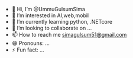 - 👋 Hi, I’m @UmmuGulsumSima
- 👀 I’m interested in AI,web,mobil
- 🌱 I’m currently learning python, .NETcore
- 💞️ I’m looking to collaborate on ...
- 📫 How to reach me simagulsum51@gmail.com
- 😄 Pronouns: ...
- ⚡ Fun fact: ...

<!---
UmmuGulsumSima/UmmuGulsumSima is a ✨ special ✨ repository because its `README.md` (this file) appears on your GitHub profile.
You can click the Preview link to take a look at your changes.
--->
